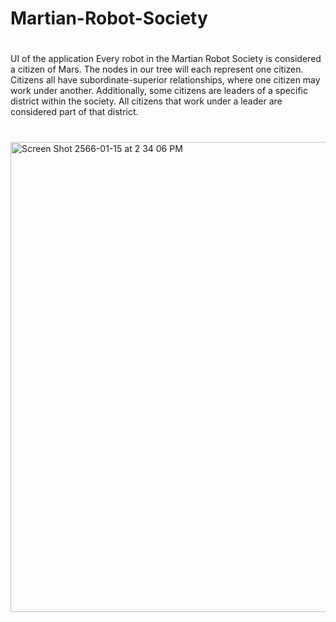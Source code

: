 # Martian-Robot-Society
#
UI of the application
Every robot in the Martian Robot Society is considered a citizen of Mars. The nodes in our tree will each represent one citizen. Citizens all have subordinate-superior relationships, where one citizen may work under another. Additionally, some citizens are leaders of a specific district within the society. All citizens that work under a leader are considered part of that district.
#
<img width="752" alt="Screen Shot 2566-01-15 at 2 34 06 PM" src="https://user-images.githubusercontent.com/113325818/212563182-652b5e39-d501-448a-8815-2818abbb134e.png">
